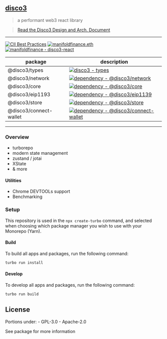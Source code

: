 <!-- VERSION 2022.01.04 -->

## [disco3](https://manifoldfinance.com)

> a performant web3 react library


> [Read the Disco3 Design and Arch. Document](https://github.com/manifoldfinance/disco3-react/blob/master/DISCO3.md)
---

[![CII Best Practices](https://bestpractices.coreinfrastructure.org/projects/5693/badge)](https://bestpractices.coreinfrastructure.org/projects/5693) [![manifoldfinance.eth](https://img.shields.io/static/v1?label=&message=manifoldfinance.eth&color=black&logo=ethereum&logoColor=white)](https://etherscan.io/enslookup-search?search=manifoldfinance.eth) [![manifoldfinance - disco3-react](https://img.shields.io/static/v1?label=manifoldfinance&message=disco3-react&color=black&logo=github)](https://github.com/manifoldfinance/disco3-react 'Go to GitHub repo')

| package                | description                                                                                                                                                                                          |
| ---------------------- | ---------------------------------------------------------------------------------------------------------------------------------------------------------------------------------------------------- |
| @disco3/types          | [![disco3 - types](https://img.shields.io/badge/disco3-types-black?logo=typescript&logoColor=white)](#)                                                                                              |
| @disco3/network        | [![dependency - @disco3/network](https://img.shields.io/badge/dependency-%40disco3%2Fnetwork-black?logo=ethereum&logoColor=white)](https://www.npmjs.com/package/@disco3/network)                    |
| @disco3/core           | [![dependency - @disco3/core](https://img.shields.io/badge/dependency-%40disco3%2Fcore-black?logo=react&logoColor=white)](https://www.npmjs.com/package/@disco3/core)                                |
| @disco3/eip1193        | [![dependency - @disco3/eip1139](https://img.shields.io/badge/dependency-%40disco3%2Feip1139-black?logo=ethereum&logoColor=white)](https://www.npmjs.com/package/@disco3/eip1139)                    |
| @disco3/store          | [![dependency - @disco3/store](https://img.shields.io/badge/dependency-%40disco3%2Fstore-black?logo=ethereum&logoColor=white)](https://www.npmjs.com/package/@disco3/store)                          |
| @disco3/connect-wallet | [![dependency - @disco3/connect-wallet](https://img.shields.io/badge/dependency-%40disco3%2Fconnect--wallet-black?logo=react&logoColor=white)](https://www.npmjs.com/package/@disco3/connect-wallet) |

---

### Overview

- turborepo
- modern state management
- zustand / jotai
- XState
- & more

#### Utilities

- Chrome DEVTOOLs support
- Benchmarking

### Setup

This repository is used in the `npx create-turbo` command, and selected when
choosing which package manager you wish to use with your Monorepo (Yarn).

#### Build

To build all apps and packages, run the following command:

```sh
turbo run install
```

#### Develop

To develop all apps and packages, run the following command:

```sh
turbo run build
```

## License

Portions under: - GPL-3.0 - Apache-2.0

See package for more information
